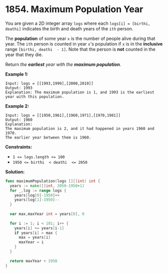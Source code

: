 # 1854.  Maximum Population Year

You are given a 2D integer array  `logs`  where each  `logs[i] = [birthi, deathi]`  indicates the birth and death years of the  `ith`  person.

The  **population**  of some year  `x`  is the number of people alive during that year. The  `ith`  person is counted in year  `x`'s population if  `x`  is in the  **inclusive**  range  `[birthi, deathi  - 1]`. Note that the person is  **not**  counted in the year that they die.

Return  _the  **earliest**  year with the  **maximum population**_.

**Example 1:**

	Input: logs = [[1993,1999],[2000,2010]]
	Output: 1993
	Explanation: The maximum population is 1, and 1993 is the earliest year with this population.

**Example 2:**

	Input: logs = [[1950,1961],[1960,1971],[1970,1981]]
	Output: 1960
	Explanation: 
	The maximum population is 2, and it had happened in years 1960 and 1970.
	The earlier year between them is 1960.

**Constraints:**

-   `1 <= logs.length <= 100`
-   `1950 <= birthi  < deathi  <= 2050`

**Solution:**

```go
func maximumPopulation(logs [][]int) int {
  years := make([]int, 2050-1950+1)
  for _,log := range logs {
    years[log[0]-1950]++
    years[log[1]-1950]--
  }
  
  var max,maxYear int = years[0], 0
  
  for i := 1; i < 101; i++ {
    years[i] += years[i-1]
    if years[i] > max {
      max = years[i]
      maxYear = i
    }
  }
  
  return maxYear + 1950
}
```